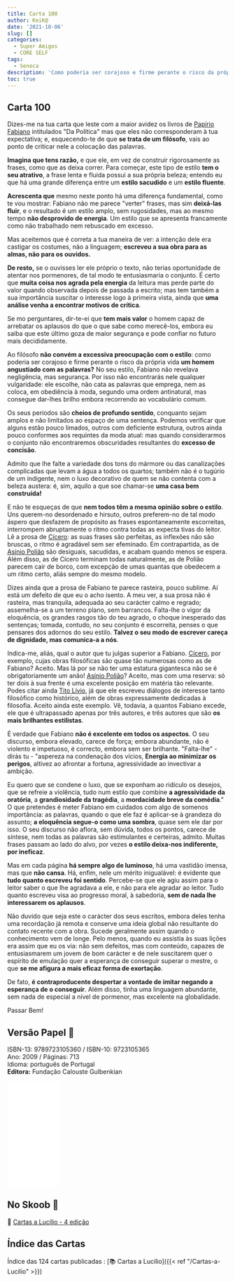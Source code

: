 ```yaml
---
title: Carta 100
author: KeiK@
date: '2021-10-06'
slug: []
categories:
  - Super Amigos
  - CORE SELF
tags:
  - Seneca
description: 'Como poderia ser corajoso e firme perante o risco da própria vida um homem angustiado com as palavras?'
toc: true
---
```


## Carta 100

Dizes-me na tua carta que leste com a maior avidez os livros de [Papírio Fabiano](https://en.wikipedia.org/wiki/Papirius_Fabianus) intitulados "Da Política" mas que eles não corresponderam à tua expectativa; e, esquecendo-te de que **se trata de um filósofo**, vais ao ponto de criticar nele a colocação das palavras.

**Imagina que tens razão,** e que ele, em vez de construir rigorosamente as frases, como que as deixa correr. Para começar, este tipo de estilo **tem o seu atrativo**, a frase lenta e fluida possui a sua própria beleza; entendo eu que há uma grande diferença entre um **estilo sacudido** e um **estilo fluente**.

**Acrescenta que** mesmo neste ponto há uma diferença fundamental, como te vou mostrar: Fabiano não me parece "verter" frases, mas sim **deixá-las fluir**, e o resultado é um estilo amplo, sem rugosidades, mas ao mesmo tempo **não desprovido de energia**. Um estilo que se apresenta francamente como não trabalhado nem rebuscado em excesso.

Mas aceitemos que é correta a tua maneira de ver: a intenção dele era castigar os costumes, não a linguagem; **escreveu a sua obra para as almas, não para os ouvidos.**

**De resto,** se o ouvisses ler ele próprio o texto, não terias oportunidade de atentar nos pormenores, de tal modo te entusiasmaria o conjunto. É certo que **muita coisa nos agrada pela energia** da leitura mas perde parte do valor quando observada depois de passada a escrito; mas tem também a sua importância suscitar o interesse logo à primeira vista, ainda que **uma análise venha a encontrar motivos de crítica**.

Se mo perguntares, dir-te-ei que **tem mais valor** o homem capaz de arrebatar os aplausos do que o que sabe como merecê-los, embora eu saiba que este último goza de maior segurança e pode confiar no futuro mais decididamente.

Ao filósofo **não convém a excessiva preocupação com o estilo**: como poderia ser corajoso e firme perante o risco da própria vida **um homem angustiado com as palavras?** No seu estilo, Fabiano não revelava negligência, mas segurança. Por isso não encontrarás nele qualquer vulgaridade: ele escolhe, não cata as palavras que emprega, nem as coloca, em obediência à moda, segundo uma ordem antinatural, mas consegue dar-lhes brilho embora recorrendo ao vocabulário comum.

Os seus períodos são **cheios de profundo sentido**, conquanto sejam amplos e não limitados ao espaço de uma sentença. Podemos verificar que alguns estão pouco limados, outros com deficiente estrutura, outros ainda pouco conformes aos requintes da moda atual: mas quando considerarmos o conjunto não encontraremos obscuridades resultantes do **excesso de concisão**.

Admito que lhe falte a variedade dos tons do mármore ou das canalizações complicadas que levam a água a todos os quartos; também não é o tugúrio de um indigente, nem o luxo decorativo de quem se não contenta com a beleza austera: é, sim, aquilo a que soe chamar-se **uma casa bem construída!**

E não te esqueças de que **nem todos têm a mesma opinião sobre o estilo**. Uns querem-no desordenado e hirsuto, outros preferem-no de tal modo áspero que desfazem de propósito as frases espontaneamente escorreitas, interrompem abruptamente o ritmo contra todas as expecta tivas do leitor. Lê a prosa de [Cícero](https://pt.wikipedia.org/wiki/C%C3%ADcero): as suas frases são perfeitas, as inflexões não são bruscas, o ritmo é agradável sem ser efeminado. Em contrapartida, as de [Asínio Polião](https://pt.wikipedia.org/wiki/Caio_As%C3%ADnio_Poli%C3%A3o_(c%C3%B4nsul_em_23)) são desiguais, sacudidas, e acabam quando menos se espera. Além disso, as de Cícero terminam todas naturalmente, as de Polião parecem cair de borco, com excepção de umas quantas que obedecem a um ritmo certo, aliás sempre do mesmo modelo.

Dizes ainda que a prosa de Fabiano te parece rasteira, pouco sublime. Aí está um defeito de que eu o acho isento. A meu ver, a sua prosa não é rasteira, mas tranquila, adequada ao seu carácter calmo e regrado; assemelha-se a um terreno plano, sem barrancos. Falta-lhe o vigor da eloquência, os grandes rasgos tão do teu agrado, o choque inesperado das sentenças; tomada, contudo, no seu conjunto é escorreita, penses o que pensares dos adornos do seu estilo. **Talvez o seu modo de escrever careça de dignidade, mas comunica-a a nós**.

Indica-me, aliás, qual o autor que tu julgas superior a Fabiano. [Cícero](https://pt.wikipedia.org/wiki/C%C3%ADcero), por exemplo, cujas obras filosóficas são quase tão numerosas como as de Fabiano? Aceito. Mas lá por se não ter uma estatura gigantesca não se é obrigatoriamente um anão! [Asínio Polião](https://pt.wikipedia.org/wiki/Caio_As%C3%ADnio_Poli%C3%A3o_(c%C3%B4nsul_em_23))? Aceito, mas com uma reserva: só ter dois à sua frente é uma excelente posição em matéria tão relevante. Podes citar ainda [Tito Lívio](https://pt.wikipedia.org/wiki/Tito_L%C3%ADvio), já que ele escreveu diálogos de interesse tanto filosófico como histórico, além de obras expressamente dedicadas à filosofia. Aceito ainda este exemplo. Vê, todavia, a quantos Fabiano excede, ele que é ultrapassado apenas por três autores, e três autores que são **os mais brilhantes estilistas**.

É verdade que Fabiano **não é excelente em todos os aspectos**. O seu discurso, embora elevado, carece de força; embora abundante, não é violento e impetuoso, é correcto, embora sem ser brilhante. "Falta-lhe" - dirás tu - "aspereza na condenação dos vícios, **Energia ao minimizar os perigos**, altivez ao afrontar a fortuna, agressividade ao invectivar a ambição.

Eu quero que se condene o luxo, que se exponham ao ridículo os desejos, que se refreie a violência, tudo num estilo que combine **a agressividade da oratória**, a **grandiosidade da tragédia**, a **mordacidade breve da comédia**." O que pretendes é meter Fabiano em cuidados com algo de somenos importância: as palavras, quando o que ele faz é aplicar-se à grandeza do assunto; **a eloquência segue-o como uma sombra**, quase sem ele dar por isso. O seu discurso não aflora, sem dúvida, todos os pontos, carece de síntese, nem todas as palavras são estimulantes e certeiras, admito. Muitas frases passam ao lado do alvo, por vezes **o estilo deixa-nos indiferente, por ineficaz**.

Mas em cada página **há sempre algo de luminoso**, há uma vastidão imensa, mas que **não cansa**. Há, enfim, nele um mérito inigualável: é evidente que **tudo quanto escreveu foi sentido**. Percebe-se que ele agiu assim para o leitor saber o que lhe agradava a ele, e não para ele agradar ao leitor. Tudo quanto escreveu visa ao progresso moral, à sabedoria, **sem de nada lhe interessarem os aplausos**.

Não duvido que seja este o carácter dos seus escritos, embora deles tenha uma recordação já remota e conserve uma ideia global não resultante do contato recente com a obra. Sucede geralmente assim quando o conhecimento vem de longe. Pelo menos, quando eu assistia às suas lições era assim que eu os via: não sem defeitos, mas com conteúdo, capazes de entusiasmarem um jovem de bom carácter e de nele suscitarem quer o espírito de emulação quer a esperança de conseguir superar o mestre, o que **se me afigura a mais eficaz forma de exortação**.

De fato, **é contraproducente despertar a vontade de imitar negando a esperança de o conseguir**. Além disso, tinha uma linguagem abundante, sem nada de especial a nível de pormenor, mas excelente na globalidade.

Passar Bem!

## Versão Papel :book:

ISBN-13: 9789723105360 / ISBN-10: 9723105365  
Ano: 2009 / Páginas: 713  
Idioma: português de Portugal   
**Editora:** Fundação Calouste Gulbenkian

<iframe style="width:120px;height:240px;" marginwidth="0" marginheight="0" scrolling="no" frameborder="0" src="//ws-na.amazon-adsystem.com/widgets/q?ServiceVersion=20070822&OneJS=1&Operation=GetAdHtml&MarketPlace=BR&source=ac&ref=tf_til&ad_type=product_link&tracking_id=mundodekeika-20&marketplace=amazon&amp;region=BR&placement=9723105365&asins=9723105365&linkId=fb8dc16224bc0c2b7943ec769c5b5905&show_border=true&link_opens_in_new_window=true&price_color=333333&title_color=0066c0&bg_color=ffffff">
    </iframe>


## No Skoob :eagle:

:book: [Cartas a Lucílio - 4 edição](https://www.skoob.com.br/cartas-a-lucilio-37684ed41245.html)


## Índice das Cartas

Índice das 124 cartas publicadas : [📚 Cartas a Lucílio]({{< ref "/Cartas-a-Lucilio" >}})
